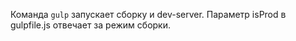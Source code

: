 Команда <code>gulp</code> запускает сборку и dev-server.
Параметр isProd в gulpfile.js отвечает за режим сборки.
